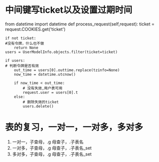 
# 中间键写ticket以及设置过期时间
from datetime import datetime
def process_request(self,request):
	ticket = request.COOKIES.get('ticket')

	if not ticket:
	#没有令牌，什么也不做
		return None
	users = UserModelInfo.objects.filter(ticket=ticket)

	if users:
	# 判断令牌是否有效
		out_time = users[0].outtime.replace(tzinfo=None)
		now_time = datetime.utcnow()

		if now_time < out_time:
			# 没有失效,用户表可用
			request.user = users[0].t
		else:
			# 删除失效的ticket
			users.delete()

# 表的复习，一对一，一对多，多对多
1. 一对一，子查母，.g    母查子，.子表名
2. 一对多，子查母，.g    母查子，.子表名_set
3. 多对多，子查母，.g    母查子，.子表名_set